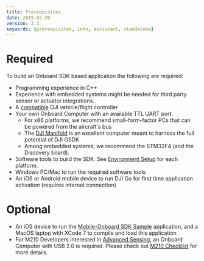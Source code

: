```yaml
---
title: Prerequisites
date: 2019-02-20
version: 3.3
keywords: [prerequisites, info, assistant, standalone]
---
```


# Required
To build an Onboard SDK based application the following are required:

- Programming experience in C++
- Experience with embedded systems might be needed for third party sensor or actuator integrations.
- A [compatible](../appendix/versioning.html) DJI vehicle/flight controller
- Your own Onboard Computer with an available TTL UART port.
    - For x86 platforms, we recommend small-form-factor PCs that can be powered from the aircraft's bus
    - The [DJI Manifold](https://store.dji.com/product/manifold) is an excellent computer meant to harness the full potential of DJI OSDK
    - Among embedded systems, we recommend the STM32F4 (and the Discovery board).
- Software tools to build the SDK. See [Environment Setup](environment-setup.html) for each platform.
- Windows PC/Mac to run the required software tools
- An iOS or Android mobile device to run DJI Go for first time application activation (requires internet connection)


# Optional
- An iOS device to run the [Mobile-Onboard SDK Sample](https://github.com/dji-sdk/Mobile-OSDK-iOS-App) application, and a MacOS laptop with XCode 7 to compile and load this application
- For M210 Developers interested in [Advanced Sensing](../guides/component-guide-advanced-sensing-stereo-camera.html), an Onboard Computer with USB 2.0 is required. Please check out [M210 Checklist](../M210-Docs/main.html) for more details.